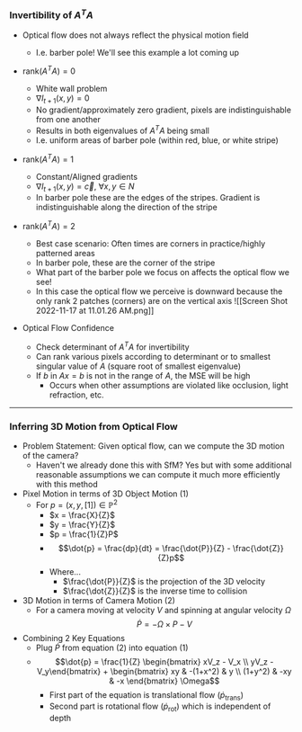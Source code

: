 ### Invertibility of $A^TA$
- Optical flow does not always reflect the physical motion field
	- I.e. barber pole! We'll see this example a lot coming up
- $\text{rank}(A^TA) = 0$
	- White wall problem
	- $\nabla I_{t+1}(x,y) = 0$
	- No gradient/approximately zero gradient, pixels are indistinguishable from one another
	- Results in both eigenvalues of $A^TA$ being small
	- I.e. uniform areas of barber pole (within red, blue, or white stripe)
- $\text{rank}(A^TA) = 1$
	- Constant/Aligned gradients
	- $\nabla I_{t+1}(x,y) = \vec{c} \text{, } \forall x,y \in N$
	- In barber pole these are the edges of the stripes. Gradient is indistinguishable along the direction of the stripe
- $\text{rank}(A^TA) = 2$
	- Best case scenario: Often times are corners in practice/highly patterned areas
	- In barber pole, these are the corner of the stripe
	- What part of the barber pole we focus on affects the optical flow we see!
	- In this case the optical flow we perceive is downward because the only rank 2 patches (corners) are on the vertical axis
![[Screen Shot 2022-11-17 at 11.01.26 AM.png]]

- Optical Flow Confidence
	- Check determinant of $A^TA$ for invertibility
	- Can rank various pixels according to determinant or to smallest singular value of $A$ (square root of smallest eigenvalue)
	- If $b$ in $Ax=b$ is not in the range of $A$, the MSE will be high
		- Occurs when other assumptions are violated like occlusion, light refraction, etc.

___
### Inferring 3D Motion from Optical Flow
- Problem Statement: Given optical flow, can we compute the 3D motion of the camera?
	- Haven't we already done this with SfM? Yes but with some additional reasonable assumptions we can compute it much more efficiently with this method
- Pixel Motion in terms of 3D Object Motion (1)
	- For $p = (x, y, [1]) \in \mathbb{P}^2$
		- $x = \frac{X}{Z}$
		- $y = \frac{Y}{Z}$
		- $p = \frac{1}{Z}P$
		- $$\dot{p} = \frac{dp}{dt} = \frac{\dot{P}}{Z} - \frac{\dot{Z}}{Z}p$$
		- Where...
			- $\frac{\dot{P}}{Z}$ is the projection of the 3D velocity
			- $\frac{\dot{Z}}{Z}$ is the inverse time to collision
- 3D Motion in terms of Camera Motion (2)
	- For a camera moving at velocity $V$ and spinning at angular velocity $\Omega$ $$\dot{P} = -\Omega \times P - V$$
- Combining 2 Key Equations
	- Plug $\dot{P}$ from equation (2) into equation (1)
	- $$\dot{p} = \frac{1}{Z} \begin{bmatrix} xV_z - V_x \\ yV_z - V_y\end{bmatrix} + \begin{bmatrix} xy & -(1+x^2) & y \\ (1+y^2) & -xy & -x \end{bmatrix} \Omega$$
		- First part of the equation is translational flow ($\dot{p}_{\text{trans}}$)
		- Second part is rotational flow ($\dot{p}_{\text{rot}}$) which is independent of depth